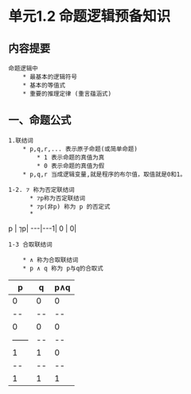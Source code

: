 # 单元1.2 命题逻辑预备知识


## 内容提要
    
    命题逻辑中
        * 最基本的逻辑符号
        * 基本的等值式
        * 重要的推理定律 (重言蕴涵式)

## 一、命题公式

    1.联结词
        * p,q,r,... 表示原子命题(或简单命题)
            * 1 表示命题的真值为真
            * 0 表示命题的真值为假
        * p,q,r 当成逻辑变量,就是程序的布尔值，取值就是0和1。
      
    1-2. ⁊ 称为否定联结词
          * ⁊p称为否定联结词
          * ⁊p(非p) 称为 p 的否定式
          * 
          
p  | ⁊p|
---|---1|
0  | 0|

    1-3 合取联结词
    
        * ∧ 称为合取联结词
        * p ∧ q 称为 p与q的合取式

p | q|p∧q|
---|---|--|      
0 |0 |0 |
--|--|--|
0 |0 |0 |
——|--|--|
1 |1 |0 |
--|--|--|
1 |1 |1 |



                             
 
          
            
